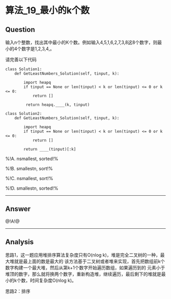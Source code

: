 # 算法_19_最小的k个数


## Question
输入n个整数，找出其中最小的K个数。例如输入4,5,1,6,2,7,3,8这8个数字，则最小的4个数字是1,2,3,4,。

请完善以下代码
```
class Solution1:
    def GetLeastNumbers_Solution(self, tinput, k):

​        import heapq
​        if tinput == None or len(tinput) < k or len(tinput) <= 0 or k <= 0:
​            return []

​         return heapq.____(k, tinput)

class Solution2:
    def GetLeastNumbers_Solution(self, tinput, k):

​        import heapq
​        if tinput == None or len(tinput) < k or len(tinput) <= 0 or k <= 0:
​            return []

​        return ____(tinput)[:k]
```

%!A. nsmallest, sorted!%

%!B. smallestn, sort!%

%!C. nsmallest, sort!%

%!D. smallestn, sorted!%

----

## Answer
@!A!@

----

## Analysis
思路1，这一题应用堆排序算法复杂度只有O(nlog k)，堆是完全二叉树的一种，最大堆就是最上面的数是最大的
该方法基于二叉树或者堆来实现，首先把数组前k个数字构建一个最大堆，然后从第k+1个数字开始遍历数组，如果遍历到的
元素小于堆顶的数字，那么就将换两个数字，重新构造堆，继续遍历，最后剩下的堆就是最小的k个数，时间复杂度O(nlog k)。

思路2：排序
